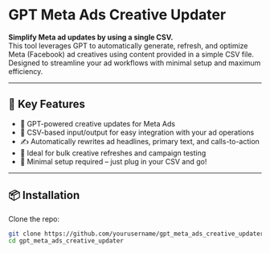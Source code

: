 # GPT Meta Ads Creative Updater

**Simplify Meta ad updates by using a single CSV.**  
This tool leverages GPT to automatically generate, refresh, and optimize Meta (Facebook) ad creatives using content provided in a simple CSV file. Designed to streamline your ad workflows with minimal setup and maximum efficiency.

---

## 🚀 Key Features

- 🧠 GPT-powered creative updates for Meta Ads
- 📄 CSV-based input/output for easy integration with your ad operations
- ✍️ Automatically rewrites ad headlines, primary text, and calls-to-action
- 🔄 Ideal for bulk creative refreshes and campaign testing
- 🧰 Minimal setup required – just plug in your CSV and go!

---

## 📦 Installation

Clone the repo:

```bash
git clone https://github.com/yourusername/gpt_meta_ads_creative_updater.git
cd gpt_meta_ads_creative_updater
